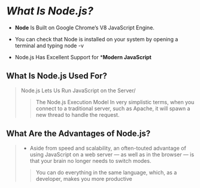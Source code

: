 # _What Is Node.js?_
- **Node** Is Built on Google Chrome’s V8 JavaScript Engine.
* You can check that Node is installed on your system by opening a terminal and typing node -v
+ Node.js Has Excellent Support for ***Modern JavaScript**

## What Is Node.js Used For?
> Node.js Lets Us Run JavaScript on the Server/
>> The Node.js Execution Model In very simplistic terms, when you connect to a traditional server, such as Apache, it will spawn a new thread to handle the request.

## What Are the Advantages of Node.js?
>- Aside from speed and scalability, an often-touted advantage of using JavaScript on a web server — as well as in the browser — is that your brain no longer needs to switch modes. 
>> You can do everything in the same language, which, as a developer, makes you more productive
